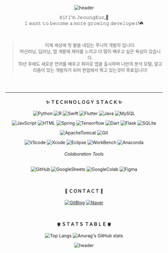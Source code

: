 <!-- 기본 생성 part
**monargent0/monargent0** is a ✨ _special_ ✨ repository because its `README.md` (this file) appears on your GitHub profile.

Here are some ideas to get you started:

- 🔭 I’m currently working on ...
- 🌱 I’m currently learning ...
- 👯 I’m looking to collaborate on ...
- 🤔 I’m looking for help with ...
- 💬 Ask me about ...
- 📫 How to reach me: ...
- 😄 Pronouns: ...
- ⚡ Fun fact: ...
-->

<div align = center>

<!-- 헤더 (물결모양, 문구 etc) -->
![header](https://capsule-render.vercel.app/api?type=wave&color=FCEDDA&height=200&section=header&text=𝐷é𝑣𝑒𝑙𝑜𝑝𝑝𝑒𝑢𝑟%20𝑒𝑛%20𝑐𝑟𝑜𝑖𝑠𝑠𝑎𝑛𝑐𝑒&animation=twinkling&fontSize=40&fontColor=EE4E34)
  

<!-- 인사말  -->
  𝙷𝚒! 𝙸'𝚖 𝙹𝚎𝚘𝚞𝚗𝚐𝙴𝚞𝚗,🐰  <br>
  𝙸 𝚠𝚊𝚗𝚝 𝚝𝚘 𝚋𝚎𝚌𝚘𝚖𝚎 𝚊 𝚖𝚘𝚛𝚎 𝚐𝚛𝚘𝚠𝚒𝚗𝚐 𝚍𝚎𝚟𝚎𝚕𝚘𝚙𝚎𝚛!☘️
  
  <br>
  
  > 이제 세상에 첫 발을 내딛는 주니어 개발자 입니다.   
  > 머신러닝, 딥러닝, 앱 개발에 재미를 느끼고 더 많이 배우고 싶은 욕심이 있습니다.  
  > 10년 후에도 새로운 언어를 배우고 취미로 앱을 출시하며 나만의 분석 모델, 알고리즘이 있는 개발자가 되어 현업에서 뛰고 있는것이 목표입니다!  
  
  <br><br>
  
  ---
  
<!-- 기술 리스트 -->
#### ✨ ＴＥＣＨＮＯＬＯＧＹ ＳＴＡＣＫ ✨
<!--  자신 있음  -->
  
![Python](https://img.shields.io/badge/Python-3776AB?style=flat-square&logo=Python&logoColor=white) 
![R](https://img.shields.io/badge/R-276DC3?style=flat-square&logo=R&logoColor=white) 
![Swift](https://img.shields.io/badge/Swift-F05138?style=flat-square&logo=Swift&logoColor=white) 
![Flutter](https://img.shields.io/badge/Flutter-02569B?style=flat-square&logo=Flutter&logoColor=white) 
![Java](https://img.shields.io/badge/Java-007396?style=flat-square&logo=java&logoColor=white) 
![MySQL](https://img.shields.io/badge/MySQL-4479A1?style=flat-square&logo=MySQL&logoColor=white) 
  
<!-- 사용해봤음 -->
  
![JavScript](https://img.shields.io/badge/JavaScript-F7DF1E?style=flat-square&logo=JavaScript&logoColor=black) 
![HTML](https://img.shields.io/badge/HTML-E34F26?style=flat-square&logo=HTML5&logoColor=white) 
![Spring](https://img.shields.io/badge/Spring-6DB33F?style=flat-square&logo=Spring&logoColor=white) 
![Tensorflow](https://img.shields.io/badge/Tensorflow-FF6F00?style=flat-square&logo=Tensorflow&logoColor=white) 
![Dart](https://img.shields.io/badge/Dart-0175C2?style=flat-square&logo=Dart&logoColor=white) 
![Flask](https://img.shields.io/badge/Flask-000000?style=flat-square&logo=Flask&logoColor=white) 
![SQLite](https://img.shields.io/badge/SQLite-003B57?style=flat-square&logo=SQLite&logoColor=white) 
  
<!-- 서버 외  -->
  
![ApacheTomcat](https://img.shields.io/badge/ApacheTomcat-F8DC75?style=flat-square&logo=ApacheTomcat&logoColor=black) 
![Git](https://img.shields.io/badge/Git-F05032?style=flat-square&logo=Git&logoColor=white) 

<!-- 사용 프로그램  -->
<!-- 깃허브, Flutter, 스프링, 아나콘다 /GUI 워크벤치 /IDE vscode, Xcode, 이클립스, STS  -->
  
![VScode](https://img.shields.io/badge/VSCode-007ACC?style=flat-square&logo=VisualStudioCode&logoColor=white)
![Xcode](https://img.shields.io/badge/Xcode-147EFB?style=flat-square&logo=Xcode&logoColor=white)
![Eclipse](https://img.shields.io/badge/Eclipse-2C2255?style=flat-square&logo=EclipseIDE&logoColor=white)
![WorkBench](https://img.shields.io/badge/WorkBench-4479A1?style=flat-square&logo=MySQL&logoColor=white)
![Anaconda](https://img.shields.io/badge/Anaconda-44A833?style=flat-square&logo=Anaconda&logoColor=white)

<!-- 사용 가능 협업 툴 -->
###### Colaboration Tools
<!--  피그마, 구글스프레드, 구글코랩   -->
![GitHub](https://img.shields.io/badge/GitHub-181717?style=flat-square&logo=GitHub&logoColor=white)
![GoogleSheets](https://img.shields.io/badge/GoogleSheets-34A853?style=flat-square&logo=GoogleSheets&logoColor=white)
![GoogleColab](https://img.shields.io/badge/GoogleColab-F9AB00?style=flat-square&logo=GoogleColab&logoColor=white)
![Figma](https://img.shields.io/badge/Figma-F24E1E?style=flat-square&logo=Figma&logoColor=white)
  
<br>
  
<!-- 연락 수단  -->
#### 🌹 ＣＯＮＴＡＣＴ 🌹
<!--  깃 블로그, 구글 메일, (노션, 캐글, 데이콘, 백준, 링크드인?) -->
[![GitBlog](https://img.shields.io/badge/Blog-222222?style=flat&logo=GitHub&logoColor=white)](<a href="https://monargent0.github.io/" target="_blank">)
[![Naver](https://img.shields.io/badge/Naver%20Mail-03C75A?style=flat&logo=Naver&logoColor=white)](mailto:oju2513@naver.com)
<!-- [![Notion](https://img.shields.io/badge/Notion-000000?style=flat&logo=Notion&logoColor=white)](노션프로필링크) -->
<!--  (https://monargent0.github.io/) -->
<br>
  
<!-- 사용언어 요약, #백준 등급, git 사용 현황 -->
#### 🍀 ＳＴＡＴＳ ＴＡＢＬＥ 🍀
<!-- [![Solved.ac
프로필](http://mazassumnida.wtf/api/v2/generate_badge?boj=owjddms96)](https://solved.ac/owjddms96)    -->
![Top Langs](https://github-readme-stats.vercel.app/api/top-langs/?username=monargent0&layout=compact&theme=calm)
![Anurag's GitHub stats](https://github-readme-stats.vercel.app/api?username=monargent0&show_icons=true&theme=slateorange&hide=issues,contribs)
<!-- 
<a href="https://github.com/anuraghazra/github-readme-stats">
  <img align="center" src="https://github-readme-stats.vercel.app/api?username=monargent0&show_icons=true&theme=slateorange&hide=issues,contribs" />
</a>
<a href="https://github.com/anuraghazra/convoychat">
  <img align="center" src="https://github-readme-stats.vercel.app/api/top-langs/?username=monargent0&layout=compact&theme=calm" />
</a> -->

<!-- 방문자 수 2022.9 사용하지 않음 -->
<!-- [![Hits](https://hits.seeyoufarm.com/api/count/incr/badge.svg?url=https%3A%2F%2Fgithub.com%2Fmonargent0%2Fmonargent0&count_bg=%2395D7DB&title_bg=%23403E4B&icon=github.svg&icon_color=%23DBDADA&title=hits&edge_flat=false)](https://hits.seeyoufarm.com) -->

<!-- footer 풋터  -->
![header](https://capsule-render.vercel.app/api?type=waving&color=EE4E34&height=100&section=footer)
</div>
